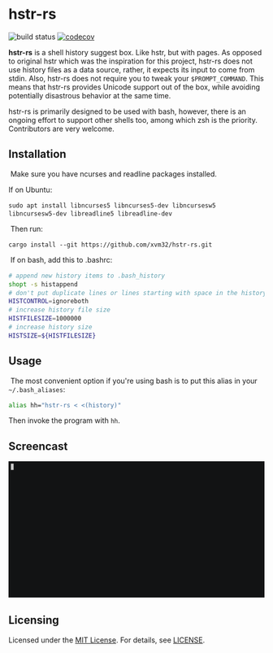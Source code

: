 # hstr-rs

![build status](https://github.com/xvm32/hstr-rs/workflows/CI/badge.svg) [![codecov](https://codecov.io/gh/xvm32/hstr-rs/branch/master/graph/badge.svg?token=0BZM100XU5)](https://codecov.io/gh/xvm32/hstr-rs)

**hstr-rs** is a shell history suggest box. Like hstr, but with pages. As opposed to original hstr which was the inspiration for this project, hstr-rs does not use history files as a data source, rather, it expects its input to come from stdin. Also, hstr-rs does not require you to tweak your `$PROMPT_COMMAND`. This means that hstr-rs provides Unicode support out of the box, while avoiding potentially disastrous behavior at the same time.

hstr-rs is primarily designed to be used with bash, however, there is an ongoing effort to support other shells too, among which zsh is the priority. Contributors are very welcome.
​
## Installation
​
Make sure you have ncurses and readline packages installed.

If on Ubuntu:
​
```
sudo apt install libncurses5 libncurses5-dev libncursesw5 libncursesw5-dev libreadline5 libreadline-dev
```
​
Then run:
​
```
cargo install --git https://github.com/xvm32/hstr-rs.git
```
​
If on bash, add this to .bashrc:

```bash
# append new history items to .bash_history
shopt -s histappend 
# don't put duplicate lines or lines starting with space in the history
HISTCONTROL=ignoreboth
# increase history file size
HISTFILESIZE=1000000
# increase history size
HISTSIZE=${HISTFILESIZE}
```

## Usage
​
The most convenient option if you're using bash is to put this alias in your `~/.bash_aliases`:

```sh
alias hh="hstr-rs < <(history)"
```

Then invoke the program with `hh`.

## Screencast

![screenshot](hstr-rs.gif)


## Licensing

Licensed under the [MIT License](https://opensource.org/licenses/MIT). For details, see [LICENSE](https://github.com/xvm32/hstr-rs/blob/master/LICENSE).
